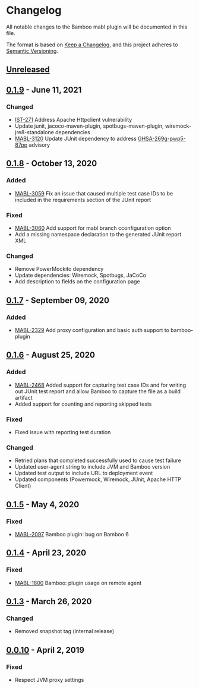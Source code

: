 # Changelog

All notable changes to the Bamboo mabl plugin will be documented in this file.

The format is based on [Keep a Changelog](https://keepachangelog.com/en/1.0.0/),
and this project adheres to [Semantic Versioning](https://semver.org/spec/v2.0.0.html).

## [Unreleased]

## [0.1.9] - June 11, 2021

### Changed

* [IST-271](https://mabl.atlassian.net/browse/IST-271) Address Apache Httpclient vulnerability
* Update junit, jacoco-maven-plugin, spotbugs-maven-plugin, wiremock-jre8-standalone dependencies
* [MABL-3120](https://mabl.atlassian.net/browse/MABL-3120) Update JUnit dependency to address [GHSA-269g-pwp5-87pp](https://github.com/advisories/GHSA-269g-pwp5-87pp) advisory

## [0.1.8] - October 13, 2020

### Added

* [MABL-3059](https://mabl.atlassian.net/browse/MABL-3059) Fix an issue that caused multiple test case IDs to be included in the requirements section of the JUnit report

### Fixed

* [MABL-3060](https://mabl.atlassian.net/browse/MABL-3060) Add support for mabl branch cconfiguration option
* Add a missing namespace declaration to the generated JUnit report XML

### Changed

* Remove PowerMockito dependency
* Update dependencies: Wiremock, Spotbugs, JaCoCo
* Add description to fields on the configuration page

## [0.1.7] - September 09, 2020

### Added

* [MABL-2329](https://mabl.atlassian.net/browse/MABL-2329) Add proxy configuration and basic auth support to bamboo-plugin

## [0.1.6] - August 25, 2020

### Added

* [MABL-2468](https://mabl.atlassian.net/browse/MABL-2468) Added support for capturing test case IDs and for writing out JUnit test report and allow Bamboo to capture the file as a build artifact
* Added support for counting and reporting skipped tests

### Fixed

* Fixed issue with reporting test duration

### Changed    

* Retried plans that completed successfully used to cause test failure
* Updated user-agent string to include JVM and Bamboo version
* Updated test output to include URL to deployment event
* Updated components (Powermock, Wiremock, JUnit, Apache HTTP Client)

## [0.1.5] - May 4, 2020

### Fixed

* [MABL-2097](https://mabl.atlassian.net/browse/MABL-2097) Bamboo plugin: bug on Bamboo 6

## [0.1.4] - April 23, 2020

### Fixed

* [MABL-1800](https://mabl.atlassian.net/browse/MABL-1800) Bamboo: plugin usage on remote agent

## [0.1.3] - March 26, 2020

### Changed

* Removed snapshot tag (internal release)

## [0.0.10] - April 2, 2019

### Fixed

* Respect JVM proxy settings

[Unreleased]: https://github.com/mablhq/bamboo-plugin/compare/bamboo-plugin-0.1.9...head
[0.1.9]: https://github.com/mablhq/bamboo-plugin/compare/bamboo-plugin-0.1.8...bamboo-plugin-0.1.9
[0.1.8]: https://github.com/mablhq/bamboo-plugin/compare/bamboo-plugin-0.1.7...bamboo-plugin-0.1.8
[0.1.7]: https://github.com/mablhq/bamboo-plugin/compare/bamboo-plugin-0.1.6...bamboo-plugin-0.1.7
[0.1.6]: https://github.com/mablhq/bamboo-plugin/compare/bamboo-plugin-0.1.5...bamboo-plugin-0.1.6
[0.1.5]: https://github.com/mablhq/bamboo-plugin/compare/bamboo-plugin-0.1.4...bamboo-plugin-0.1.5
[0.1.4]: https://github.com/mablhq/bamboo-plugin/compare/bamboo-plugin-0.1.3...bamboo-plugin-0.1.4
[0.1.3]: https://github.com/mablhq/bamboo-plugin/compare/bamboo-plugin-0.0.10...bamboo-plugin-0.1.3
[0.0.10]: https://github.com/mablhq/bamboo-plugin/compare/bamboo-plugin-0.0.8...bamboo-plugin-0.0.10
